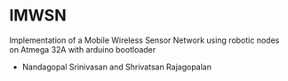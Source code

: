 # IMWSN
Implementation of a Mobile Wireless Sensor Network using robotic nodes on Atmega 32A with arduino bootloader
- Nandagopal Srinivasan and Shrivatsan Rajagopalan 
